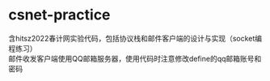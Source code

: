 # csnet-practice
含hitsz2022春计网实验代码，包括协议栈和邮件客户端的设计与实现（socket编程练习）    
邮件收发客户端使用QQ邮箱服务器，使用代码时注意修改define的qq邮箱账号和密码
